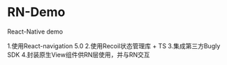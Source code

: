 # RN-Demo
React-Native demo

1.使用React-navigation 5.0
2.使用Recoil状态管理库 + TS
3.集成第三方Bugly SDK
4.封装原生View组件供RN层使用，并与RN交互
